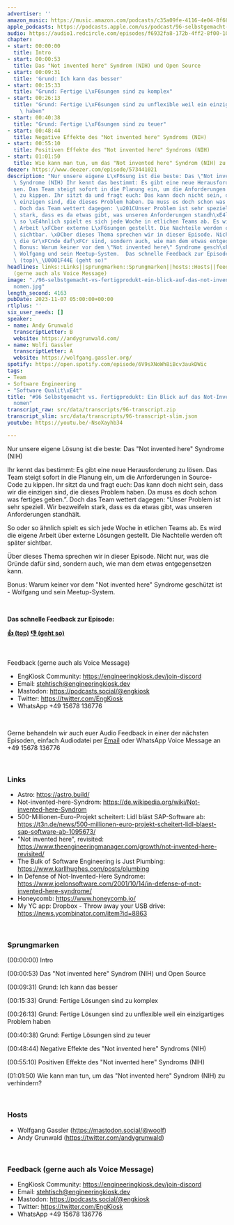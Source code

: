 ```yaml
---
advertiser: ''
amazon_music: https://music.amazon.com/podcasts/c35a09fe-4116-4e04-8f68-77d61b112e46/episodes/22d8ee88-4744-4892-a79e-8656b6442bea/engineering-kiosk-96-selbstgemacht-vs-fertigprodukt-ein-blick-auf-das-not-invented-here-ph%C3%A4nomen
apple_podcasts: https://podcasts.apple.com/us/podcast/96-selbstgemacht-vs-fertigprodukt-ein-blick-auf-das/id1603082924?i=1000633943908&uo=4
audio: https://audio1.redcircle.com/episodes/f6932fa8-172b-4ff2-8f00-107a2a2503f0/stream.mp3
chapter:
- start: 00:00:00
  title: Intro
- start: 00:00:53
  title: Das "Not invented here" Syndrom (NIH) und Open Source
- start: 00:09:31
  title: 'Grund: Ich kann das besser'
- start: 00:15:33
  title: "Grund: Fertige L\xF6sungen sind zu komplex"
- start: 00:26:13
  title: "Grund: Fertige L\xF6sungen sind zu unflexible weil ein einzigartiges Problem\
    \ haben"
- start: 00:40:38
  title: "Grund: Fertige L\xF6sungen sind zu teuer"
- start: 00:48:44
  title: Negative Effekte des "Not invented here" Syndroms (NIH)
- start: 00:55:10
  title: Positiven Effekte des "Not invented here" Syndroms (NIH)
- start: 01:01:50
  title: Wie kann man tun, um das "Not invented here" Syndrom (NIH) zu verhindern?
deezer: https://www.deezer.com/episode/573441021
description: "Nur unsere eigene L\xF6sung ist die beste: Das \"Not invented here\"\
  \ Syndrome (NIH) Ihr kennt das bestimmt: Es gibt eine neue Herausforderung zu l\xF6\
  sen. Das Team steigt sofort in die Planung ein, um die Anforderungen in Source-Code\
  \ zu kippen. Ihr sitzt da und fragt euch: Das kann doch nicht sein, dass wir die\
  \ einzigen sind, die dieses Problem haben. Da muss es doch schon was fertiges geben.\u201D\
  . Doch das Team wettert dagegen: \u201CUnser Problem ist sehr speziell. Wir bezweifeln\
  \ stark, dass es da etwas gibt, was unseren Anforderungen standh\xE4lt. So oder\
  \ so \xE4hnlich spielt es sich jede Woche in etlichen Teams ab. Es wird die eigene\
  \ Arbeit \xFCber externe L\xF6sungen gestellt. Die Nachteile werden oft sp\xE4ter\
  \ sichtbar. \xDCber dieses Thema sprechen wir in dieser Episode. Nicht nur, was\
  \ die Gr\xFCnde daf\xFCr sind, sondern auch, wie man dem etwas entgegensetzen kann.\
  \ Bonus: Warum keiner vor dem \"Not invented here\" Syndrome gesch\xFCtzt ist -\
  \ Wolfgang und sein Meetup-System.  Das schnelle Feedback zur Episode: \U0001F44D\
  \ (top)\_\U0001F44E (geht so)"
headlines: links::Links||sprungmarken::Sprungmarken||hosts::Hosts||feedback-gerne-auch-als-voice-message::Feedback
  (gerne auch als Voice Message)
image: "./96-selbstgemacht-vs-fertigprodukt-ein-blick-auf-das-not-invented-here-ph\xE4\
  nomen.jpg"
length_second: 4163
pubDate: 2023-11-07 05:00:00+00:00
rtlplus: ''
six_user_needs: []
speaker:
- name: Andy Grunwald
  transcriptLetter: B
  website: https://andygrunwald.com/
- name: Wolfi Gassler
  transcriptLetter: A
  website: https://wolfgang.gassler.org/
spotify: https://open.spotify.com/episode/6V9sXNoWh8iBcv3aukDWic
tags:
- Team
- Software Engineering
- "Software Qualit\xE4t"
title: "#96 Selbstgemacht vs. Fertigprodukt: Ein Blick auf das Not-Invented-Here-Ph\xE4\
  nomen"
transcript_raw: src/data/transcripts/96-transcript.zip
transcript_slim: src/data/transcripts/96-transcript-slim.json
youtube: https://youtu.be/-NsoXayhb34

---
```

<p>Nur unsere eigene Lösung ist die beste: Das &#34;Not invented here&#34; Syndrome (NIH)</p><p>Ihr kennt das bestimmt: Es gibt eine neue Herausforderung zu lösen. Das Team steigt sofort in die Planung ein, um die Anforderungen in Source-Code zu kippen. Ihr sitzt da und fragt euch: Das kann doch nicht sein, dass wir die einzigen sind, die dieses Problem haben. Da muss es doch schon was fertiges geben.”. Doch das Team wettert dagegen: “Unser Problem ist sehr speziell. Wir bezweifeln stark, dass es da etwas gibt, was unseren Anforderungen standhält.</p><p>So oder so ähnlich spielt es sich jede Woche in etlichen Teams ab. Es wird die eigene Arbeit über externe Lösungen gestellt. Die Nachteile werden oft später sichtbar.</p><p>Über dieses Thema sprechen wir in dieser Episode. Nicht nur, was die Gründe dafür sind, sondern auch, wie man dem etwas entgegensetzen kann.</p><p>Bonus: Warum keiner vor dem &#34;Not invented here&#34; Syndrome geschützt ist - Wolfgang und sein Meetup-System.</p><p><br></p><p><strong>Das schnelle Feedback zur Episode:</strong></p><p><a href="https://api.openpodcast.dev/feedback/96/upvote" rel="nofollow"><strong>👍 (top)</strong></a><strong> </strong><a href="https://api.openpodcast.dev/feedback/96/downvote" rel="nofollow"><strong>👎 (geht so)</strong></a></p><p><br></p><p>Feedback (gerne auch als Voice Message)</p><ul><li>EngKiosk Community: <a href="https://engineeringkiosk.dev/join-discord">https://engineeringkiosk.dev/join-discord</a> </li><li>Email: <a href="mailto:stehtisch@engineeringkiosk.dev" rel="nofollow">stehtisch@engineeringkiosk.dev</a></li><li>Mastodon: <a href="https://podcasts.social/@engkiosk" rel="nofollow">https://podcasts.social/@engkiosk</a></li><li>Twitter: <a href="https://twitter.com/EngKiosk" rel="nofollow">https://twitter.com/EngKiosk</a></li><li>WhatsApp +49 15678 136776</li></ul><p><br></p><p>Gerne behandeln wir auch euer Audio Feedback in einer der nächsten Episoden, einfach Audiodatei per <a href="https://engineeringkiosk.dev/kontakt/">Email</a> oder WhatsApp Voice Message an +49 15678 136776</p><p><br></p><h3 id="links">Links</h3><ul><li>Astro: <a href="https://astro.build/" rel="nofollow">https://astro.build/</a></li><li>Not-invented-here-Syndrom: <a href="https://de.wikipedia.org/wiki/Not-invented-here-Syndrom" rel="nofollow">https://de.wikipedia.org/wiki/Not-invented-here-Syndrom</a></li><li>500-Millionen-Euro-Projekt scheitert: Lidl bläst SAP-Software ab: <a href="https://t3n.de/news/500-millionen-euro-projekt-scheitert-lidl-blaest-sap-software-ab-1095673/" rel="nofollow">https://t3n.de/news/500-millionen-euro-projekt-scheitert-lidl-blaest-sap-software-ab-1095673/</a></li><li>&#34;Not invented here&#34;, revisited: <a href="https://www.theengineeringmanager.com/growth/not-invented-here-revisited/" rel="nofollow">https://www.theengineeringmanager.com/growth/not-invented-here-revisited/</a></li><li>The Bulk of Software Engineering is Just Plumbing: <a href="https://www.karllhughes.com/posts/plumbing" rel="nofollow">https://www.karllhughes.com/posts/plumbing</a></li><li>In Defense of Not-Invented-Here Syndrome: <a href="https://www.joelonsoftware.com/2001/10/14/in-defense-of-not-invented-here-syndrome/" rel="nofollow">https://www.joelonsoftware.com/2001/10/14/in-defense-of-not-invented-here-syndrome/</a></li><li>Honeycomb: <a href="https://www.honeycomb.io/" rel="nofollow">https://www.honeycomb.io/</a></li><li>My YC app: Dropbox - Throw away your USB drive: <a href="https://news.ycombinator.com/item?id=8863" rel="nofollow">https://news.ycombinator.com/item?id=8863</a></li></ul><p><br></p><h3 id="sprungmarken">Sprungmarken</h3><p>(00:00:00) Intro</p><p>(00:00:53) Das &#34;Not invented here&#34; Syndrom (NIH) und Open Source</p><p>(00:09:31) Grund: Ich kann das besser</p><p>(00:15:33) Grund: Fertige Lösungen sind zu komplex</p><p>(00:26:13) Grund: Fertige Lösungen sind zu unflexible weil ein einzigartiges Problem haben</p><p>(00:40:38) Grund: Fertige Lösungen sind zu teuer</p><p>(00:48:44) Negative Effekte des &#34;Not invented here&#34; Syndroms (NIH)</p><p>(00:55:10) Positiven Effekte des &#34;Not invented here&#34; Syndroms (NIH)</p><p>(01:01:50) Wie kann man tun, um das &#34;Not invented here&#34; Syndrom (NIH) zu verhindern?</p><p><br></p><h3 id="hosts">Hosts</h3><ul><li>Wolfgang Gassler (<a href="https://mastodon.social/@woolf" rel="nofollow">https://mastodon.social/@woolf</a>)</li><li>Andy Grunwald (<a href="https://twitter.com/andygrunwald" rel="nofollow">https://twitter.com/andygrunwald</a>)</li></ul><p><br></p><h3 id="feedback-gerne-auch-als-voice-message">Feedback (gerne auch als Voice Message)</h3><ul><li>EngKiosk Community: <a href="https://engineeringkiosk.dev/join-discord">https://engineeringkiosk.dev/join-discord</a> </li><li>Email: <a href="mailto:stehtisch@engineeringkiosk.dev" rel="nofollow">stehtisch@engineeringkiosk.dev</a></li><li>Mastodon: <a href="https://podcasts.social/@engkiosk" rel="nofollow">https://podcasts.social/@engkiosk</a></li><li>Twitter: <a href="https://twitter.com/EngKiosk" rel="nofollow">https://twitter.com/EngKiosk</a></li><li>WhatsApp +49 15678 136776</li></ul>
